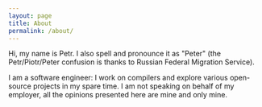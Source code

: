 ```yaml
---
layout: page
title: About
permalink: /about/
---
```

Hi, my name is Petr. I also spell and pronounce it as "Peter" (the
Petr/Piotr/Peter confusion is thanks to Russian Federal Migration Service).

I am a software engineer: I work on compilers and explore various open-source
projects in my spare time. I am not speaking on behalf of my employer, all the
opinions presented here are mine and only mine.


